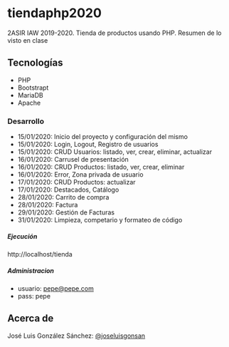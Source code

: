 # tiendaphp2020
2ASIR IAW 2019-2020. Tienda de productos usando PHP. Resumen de lo visto en clase

## Tecnologías
* PHP
* Bootstrapt
* MariaDB
* Apache

### Desarrollo
* 15/01/2020: Inicio del proyecto y configuración del mismo
* 15/01/2020: Login, Logout, Registro de usuarios
* 15/01/2020: CRUD Usuarios: listado, ver, crear, eliminar, actualizar
* 16/01/2020: Carrusel de presentación
* 16/01/2020: CRUD Productos: listado, ver, crear, eliminar
* 16/01/2020: Error, Zona privada de usuario
* 17/01/2020: CRUD Productos: actualizar
* 17/01/2020: Destacados, Catálogo
* 28/01/2020: Carrito de compra
* 28/01/2020: Factura
* 29/01/2020: Gestión de Facturas
* 31/01/2020: Limpieza, competario y formateo de código


##### Ejecución
http://localhost/tienda


##### Administracion
+ usuario: pepe@pepe.com
+ pass: pepe


## Acerca de
José Luis González Sánchez: [@joseluisgonsan](https://twitter.com/joseluisgonsan)
